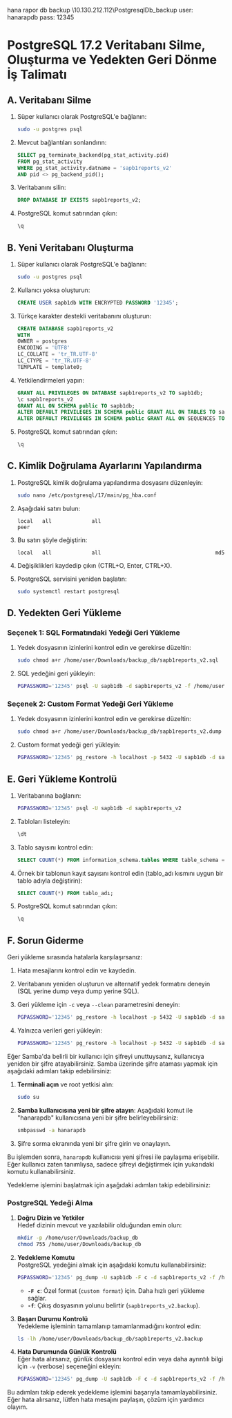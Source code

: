 
hana rapor db backup
\\10.130.212.112\PostgresqlDb_backup
user: hanarapdb
pass: 12345


# PostgreSQL 17.2 Veritabanı Silme, Oluşturma ve Yedekten Geri Dönme İş Talimatı

## A. Veritabanı Silme

1. Süper kullanıcı olarak PostgreSQL'e bağlanın:
   ```bash
   sudo -u postgres psql
   ```

2. Mevcut bağlantıları sonlandırın:
   ```sql
   SELECT pg_terminate_backend(pg_stat_activity.pid)
   FROM pg_stat_activity
   WHERE pg_stat_activity.datname = 'sapb1reports_v2'
   AND pid <> pg_backend_pid();
   ```

3. Veritabanını silin:
   ```sql
   DROP DATABASE IF EXISTS sapb1reports_v2;
   ```

4. PostgreSQL komut satırından çıkın:
   ```sql
   \q
   ```

## B. Yeni Veritabanı Oluşturma

1. Süper kullanıcı olarak PostgreSQL'e bağlanın:
   ```bash
   sudo -u postgres psql
   ```

2. Kullanıcı yoksa oluşturun:
   ```sql
   CREATE USER sapb1db WITH ENCRYPTED PASSWORD '12345';
   ```

3. Türkçe karakter destekli veritabanını oluşturun:
   ```sql
   CREATE DATABASE sapb1reports_v2
   WITH 
   OWNER = postgres
   ENCODING = 'UTF8'
   LC_COLLATE = 'tr_TR.UTF-8'
   LC_CTYPE = 'tr_TR.UTF-8'
   TEMPLATE = template0;
   ```

4. Yetkilendirmeleri yapın:
   ```sql
   GRANT ALL PRIVILEGES ON DATABASE sapb1reports_v2 TO sapb1db;
   \c sapb1reports_v2
   GRANT ALL ON SCHEMA public TO sapb1db;
   ALTER DEFAULT PRIVILEGES IN SCHEMA public GRANT ALL ON TABLES TO sapb1db;
   ALTER DEFAULT PRIVILEGES IN SCHEMA public GRANT ALL ON SEQUENCES TO sapb1db;
   ```

5. PostgreSQL komut satırından çıkın:
   ```sql
   \q
   ```

## C. Kimlik Doğrulama Ayarlarını Yapılandırma

1. PostgreSQL kimlik doğrulama yapılandırma dosyasını düzenleyin:
   ```bash
   sudo nano /etc/postgresql/17/main/pg_hba.conf
   ```

2. Aşağıdaki satırı bulun:
   ```
   local   all             all                                     peer
   ```

3. Bu satırı şöyle değiştirin:
   ```
   local   all             all                                     md5
   ```

4. Değişiklikleri kaydedip çıkın (CTRL+O, Enter, CTRL+X).

5. PostgreSQL servisini yeniden başlatın:
   ```bash
   sudo systemctl restart postgresql
   ```

## D. Yedekten Geri Yükleme

### Seçenek 1: SQL Formatındaki Yedeği Geri Yükleme

1. Yedek dosyasının izinlerini kontrol edin ve gerekirse düzeltin:
   ```bash
   sudo chmod a+r /home/user/Downloads/backup_db/sapb1reports_v2.sql
   ```

2. SQL yedeğini geri yükleyin:
   ```bash
   PGPASSWORD='12345' psql -U sapb1db -d sapb1reports_v2 -f /home/user/Downloads/backup_db/sapb1reports_v2.sql
   ```

### Seçenek 2: Custom Format Yedeği Geri Yükleme

1. Yedek dosyasının izinlerini kontrol edin ve gerekirse düzeltin:
   ```bash
   sudo chmod a+r /home/user/Downloads/backup_db/sapb1reports_v2.dump
   ```

2. Custom format yedeği geri yükleyin:
   ```bash
   PGPASSWORD='12345' pg_restore -h localhost -p 5432 -U sapb1db -d sapb1reports_v2 -v /home/user/Downloads/backup_db/sapb1reports_v2.dump
   ```

## E. Geri Yükleme Kontrolü

1. Veritabanına bağlanın:
   ```bash
   PGPASSWORD='12345' psql -U sapb1db -d sapb1reports_v2
   ```

2. Tabloları listeleyin:
   ```sql
   \dt
   ```

3. Tablo sayısını kontrol edin:
   ```sql
   SELECT COUNT(*) FROM information_schema.tables WHERE table_schema = 'public';
   ```

4. Örnek bir tablonun kayıt sayısını kontrol edin (tablo_adı kısmını uygun bir tablo adıyla değiştirin):
   ```sql
   SELECT COUNT(*) FROM tablo_adı;
   ```

5. PostgreSQL komut satırından çıkın:
   ```sql
   \q
   ```

## F. Sorun Giderme

Geri yükleme sırasında hatalarla karşılaşırsanız:

1. Hata mesajlarını kontrol edin ve kaydedin.

2. Veritabanını yeniden oluşturun ve alternatif yedek formatını deneyin (SQL yerine dump veya dump yerine SQL).

3. Geri yükleme için `-c` veya `--clean` parametresini deneyin:
   ```bash
   PGPASSWORD='12345' pg_restore -h localhost -p 5432 -U sapb1db -d sapb1reports_v2 -v --clean /home/user/Downloads/backup_db/sapb1reports_v2.dump
   ```

4. Yalnızca verileri geri yükleyin:
   ```bash
   PGPASSWORD='12345' pg_restore -h localhost -p 5432 -U sapb1db -d sapb1reports_v2 -v --data-only /home/user/Downloads/backup_db/sapb1reports_v2.dump
   ```












Eğer Samba'da belirli bir kullanıcı için şifreyi unuttuysanız, kullanıcıya yeniden bir şifre atayabilirsiniz. Samba üzerinde şifre ataması yapmak için aşağıdaki adımları takip edebilirsiniz:

1. **Terminali açın** ve root yetkisi alın:
   ```bash
   sudo su
   ```

2. **Samba kullanıcısına yeni bir şifre atayın**:
   Aşağıdaki komut ile "hanarapdb" kullanıcısına yeni bir şifre belirleyebilirsiniz:
   ```bash
   smbpasswd -a hanarapdb
   ```

3. Şifre sorma ekranında yeni bir şifre girin ve onaylayın.

Bu işlemden sonra, `hanarapdb` kullanıcısı yeni şifresi ile paylaşıma erişebilir. Eğer kullanıcı zaten tanımlıysa, sadece şifreyi değiştirmek için yukarıdaki komutu kullanabilirsiniz.

Yedekleme işlemini başlatmak için aşağıdaki adımları takip edebilirsiniz:

### PostgreSQL Yedeği Alma
1. **Doğru Dizin ve Yetkiler**  
   Hedef dizinin mevcut ve yazılabilir olduğundan emin olun:
   ```bash
   mkdir -p /home/user/Downloads/backup_db
   chmod 755 /home/user/Downloads/backup_db
   ```

2. **Yedekleme Komutu**  
   PostgreSQL yedeğini almak için aşağıdaki komutu kullanabilirsiniz:
   ```bash
   PGPASSWORD='12345' pg_dump -U sapb1db -F c -d sapb1reports_v2 -f /home/user/Downloads/backup_db/sapb1reports_v2.backup
   ```

   - **`-F c`**: Özel format (`custom format`) için. Daha hızlı geri yükleme sağlar.
   - **`-f`**: Çıkış dosyasının yolunu belirtir (`sapb1reports_v2.backup`).

3. **Başarı Durumu Kontrolü**  
   Yedekleme işleminin tamamlanıp tamamlanmadığını kontrol edin:
   ```bash
   ls -lh /home/user/Downloads/backup_db/sapb1reports_v2.backup
   ```

4. **Hata Durumunda Günlük Kontrolü**  
   Eğer hata alırsanız, günlük dosyasını kontrol edin veya daha ayrıntılı bilgi için `-v` (verbose) seçeneğini ekleyin:
   ```bash
   PGPASSWORD='12345' pg_dump -U sapb1db -F c -d sapb1reports_v2 -f /home/user/Downloads/backup_db/sapb1reports_v2.backup -v
   ```

Bu adımları takip ederek yedekleme işlemini başarıyla tamamlayabilirsiniz. Eğer hata alırsanız, lütfen hata mesajını paylaşın, çözüm için yardımcı olayım.